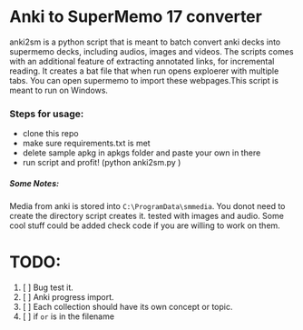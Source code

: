 # Anki to SuperMemo 17 converter
  anki2sm is a python script that is meant to batch convert anki decks into supermemo decks, including audios, images and videos. The scripts comes with an additional feature of extracting annotated links, for incremental reading. It creates a bat file that when run opens exploerer with multiple tabs. You can open supermemo to import these webpages.This script is meant to run on Windows.  

### Steps for usage:
- clone this repo
- make sure requirements.txt is met 
- delete sample apkg in apkgs folder and paste your own in there
- run script and profit! (python anki2sm.py )

##### Some Notes:
  Media from anki is stored into ```C:\ProgramData\smmedia```. You donot need to create the directory script creates it. tested with images and audio. Some cool stuff could be added check code if you are willing to work on them.

# TODO:
  1) [ ] Bug test it.
  2) [ ] Anki progress import.
  3) [ ] Each collection should have its own concept or topic.
  4) [ ] if ```or``` is in the filename
